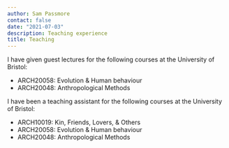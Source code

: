```yaml
---
author: Sam Passmore
contact: false
date: "2021-07-03"
description: Teaching experience
title: Teaching
---
```


I have given guest lectures for the following courses at the University of Bristol:

* ARCH20058: Evolution & Human behaviour
* ARCH20048: Anthropological Methods

I have been a teaching assistant for the following courses at the University of Bristol:

* ARCH10019: Kin, Friends, Lovers, & Others
* ARCH20058: Evolution & Human behaviour
* ARCH20048: Anthropological Methods

